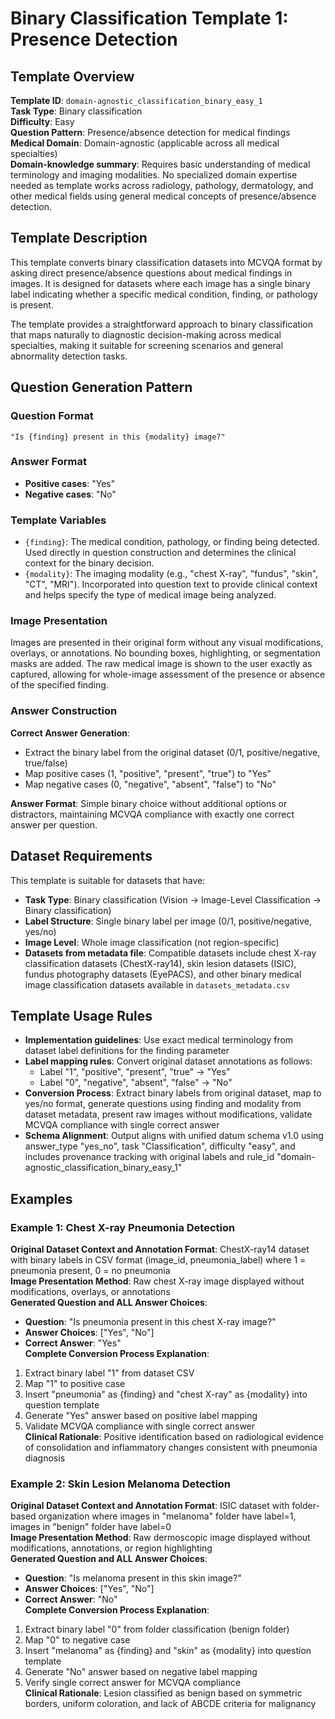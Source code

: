 # Binary Classification Template 1: Presence Detection

## Template Overview

**Template ID**: `domain-agnostic_classification_binary_easy_1`  
**Task Type**: Binary classification  
**Difficulty**: Easy  
**Question Pattern**: Presence/absence detection for medical findings  
**Medical Domain**: Domain-agnostic (applicable across all medical specialties)  
**Domain-knowledge summary**: Requires basic understanding of medical terminology and imaging modalities. No specialized domain expertise needed as template works across radiology, pathology, dermatology, and other medical fields using general medical concepts of presence/absence detection.

## Template Description

This template converts binary classification datasets into MCVQA format by asking direct presence/absence questions about medical findings in images. It is designed for datasets where each image has a single binary label indicating whether a specific medical condition, finding, or pathology is present.

The template provides a straightforward approach to binary classification that maps naturally to diagnostic decision-making across medical specialties, making it suitable for screening scenarios and general abnormality detection tasks.

## Question Generation Pattern

### Question Format
```
"Is {finding} present in this {modality} image?"
```

### Answer Format
- **Positive cases**: "Yes"
- **Negative cases**: "No"

### Template Variables
- `{finding}`: The medical condition, pathology, or finding being detected. Used directly in question construction and determines the clinical context for the binary decision.
- `{modality}`: The imaging modality (e.g., "chest X-ray", "fundus", "skin", "CT", "MRI"). Incorporated into question text to provide clinical context and helps specify the type of medical image being analyzed.

### Image Presentation
Images are presented in their original form without any visual modifications, overlays, or annotations. No bounding boxes, highlighting, or segmentation masks are added. The raw medical image is shown to the user exactly as captured, allowing for whole-image assessment of the presence or absence of the specified finding.

### Answer Construction
**Correct Answer Generation**:
- Extract the binary label from the original dataset (0/1, positive/negative, true/false)
- Map positive cases (1, "positive", "present", "true") to "Yes"
- Map negative cases (0, "negative", "absent", "false") to "No"

**Answer Format**: Simple binary choice without additional options or distractors, maintaining MCVQA compliance with exactly one correct answer per question.

## Dataset Requirements

This template is suitable for datasets that have:
- **Task Type**: Binary classification (Vision → Image-Level Classification → Binary classification)
- **Label Structure**: Single binary label per image (0/1, positive/negative, yes/no)
- **Image Level**: Whole image classification (not region-specific)
- **Datasets from metadata file**: Compatible datasets include chest X-ray classification datasets (ChestX-ray14), skin lesion datasets (ISIC), fundus photography datasets (EyePACS), and other binary medical image classification datasets available in `datasets_metadata.csv`

## Template Usage Rules

- **Implementation guidelines**: Use exact medical terminology from dataset label definitions for the finding parameter
- **Label mapping rules**: Convert original dataset annotations as follows:
  - Label "1", "positive", "present", "true" → "Yes"
  - Label "0", "negative", "absent", "false" → "No"
- **Conversion Process**: Extract binary labels from original dataset, map to yes/no format, generate questions using finding and modality from dataset metadata, present raw images without modifications, validate MCVQA compliance with single correct answer
- **Schema Alignment**: Output aligns with unified datum schema v1.0 using answer_type "yes_no", task "Classification", difficulty "easy", and includes provenance tracking with original labels and rule_id "domain-agnostic_classification_binary_easy_1"

## Examples

### Example 1: Chest X-ray Pneumonia Detection
**Original Dataset Context and Annotation Format**: ChestX-ray14 dataset with binary labels in CSV format (image_id, pneumonia_label) where 1 = pneumonia present, 0 = no pneumonia  
**Image Presentation Method**: Raw chest X-ray image displayed without modifications, overlays, or annotations  
**Generated Question and ALL Answer Choices**: 
- **Question**: "Is pneumonia present in this chest X-ray image?"
- **Answer Choices**: ["Yes", "No"]
- **Correct Answer**: "Yes"  
**Complete Conversion Process Explanation**: 
1. Extract binary label "1" from dataset CSV
2. Map "1" to positive case
3. Insert "pneumonia" as {finding} and "chest X-ray" as {modality} into question template
4. Generate "Yes" answer based on positive label mapping
5. Validate MCVQA compliance with single correct answer  
**Clinical Rationale**: Positive identification based on radiological evidence of consolidation and inflammatory changes consistent with pneumonia diagnosis

### Example 2: Skin Lesion Melanoma Detection  
**Original Dataset Context and Annotation Format**: ISIC dataset with folder-based organization where images in "melanoma" folder have label=1, images in "benign" folder have label=0  
**Image Presentation Method**: Raw dermoscopic image displayed without modifications, annotations, or region highlighting  
**Generated Question and ALL Answer Choices**:
- **Question**: "Is melanoma present in this skin image?"
- **Answer Choices**: ["Yes", "No"] 
- **Correct Answer**: "No"  
**Complete Conversion Process Explanation**:
1. Extract binary label "0" from folder classification (benign folder)
2. Map "0" to negative case
3. Insert "melanoma" as {finding} and "skin" as {modality} into question template
4. Generate "No" answer based on negative label mapping
5. Verify single correct answer for MCVQA compliance  
**Clinical Rationale**: Lesion classified as benign based on symmetric borders, uniform coloration, and lack of ABCDE criteria for malignancy

